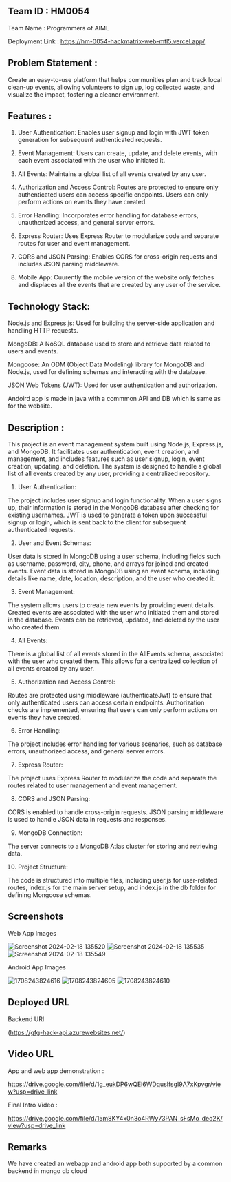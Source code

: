 

## Team ID : HM0054                
  
  Team Name : Programmers of AIML
  
  Deployment Link : https://hm-0054-hackmatrix-web-mtl5.vercel.app/
## Problem Statement :
  
  Create an easy-to-use platform that helps communities plan and track local clean-up events, allowing volunteers to sign up, log collected waste, and visualize the impact, fostering a cleaner environment.

## Features :

  1. User Authentication:
     Enables user signup and login with JWT token generation for subsequent authenticated requests.
  
  2. Event Management:
     Users can create, update, and delete events, with each event associated with the user who initiated it.
  
  3. All Events:
     Maintains a global list of all events created by any user.
  
  4. Authorization and Access Control:
     Routes are protected to ensure only authenticated users can access specific endpoints. Users can only perform actions on events they have created.
  
  5. Error Handling:
     Incorporates error handling for database errors, unauthorized access, and general server errors.
  
  6. Express Router:
      Uses Express Router to modularize code and separate routes for user and event management.
  
  7. CORS and JSON Parsing:
      Enables CORS for cross-origin requests and includes JSON parsing middleware.

  8. Mobile App:
       Cuurently the mobile version of the website only fetches and displaces all the events that are created by any user of the service.

## Technology Stack:

  Node.js and Express.js: Used for building the server-side application and handling HTTP requests.
  
  MongoDB: A NoSQL database used to store and retrieve data related to users and events.
  
  Mongoose: An ODM (Object Data Modeling) library for MongoDB and Node.js, used for defining schemas and interacting with the database.
  
  JSON Web Tokens (JWT): Used for user authentication and authorization.

  Andoird app is made in java with a commmon API and DB which is same as for the website.
  
## Description :

  This project is an event management system built using Node.js, Express.js, and MongoDB. It facilitates user authentication, event creation, and management, and includes features such as user signup, login,      event creation, updating, and deletion. The system is designed to handle a global list of all events created by any user, providing a centralized repository.
    
  1. User Authentication:
  
  The project includes user signup and login functionality.
  When a user signs up, their information is stored in the MongoDB database after checking for existing usernames.
  JWT is used to generate a token upon successful signup or login, which is sent back to the client for subsequent authenticated requests.
  
  2. User and Event Schemas:
  
  User data is stored in MongoDB using a user schema, including fields such as username, password, city, phone, and arrays for joined and created events.
  Event data is stored in MongoDB using an event schema, including details like name, date, location, description, and the user who created it.
  
  3. Event Management:
  
  The system allows users to create new events by providing event details.
  Created events are associated with the user who initiated them and stored in the database.
  Events can be retrieved, updated, and deleted by the user who created them.
  
  4. All Events:
  
  There is a global list of all events stored in the AllEvents schema, associated with the user who created them. This allows for a centralized collection of all events created by any user.
  
  5. Authorization and Access Control:
  
  Routes are protected using middleware (authenticateJwt) to ensure that only authenticated users can access certain endpoints.
  Authorization checks are implemented, ensuring that users can only perform actions on events they have created.
  
  6. Error Handling:
  
  The project includes error handling for various scenarios, such as database errors, unauthorized access, and general server errors.
  
  7. Express Router:
  
  The project uses Express Router to modularize the code and separate the routes related to user management and event management.
  
  8. CORS and JSON Parsing:
  
  CORS is enabled to handle cross-origin requests.
  JSON parsing middleware is used to handle JSON data in requests and responses.
  
  9. MongoDB Connection:
  
  The server connects to a MongoDB Atlas cluster for storing and retrieving data.
  
  10. Project Structure:
      
  The code is structured into multiple files, including user.js for user-related routes, index.js for the main server setup, and index.js in the db folder for defining Mongoose schemas.

## Screenshots

  Web App Images
  
  ![Screenshot 2024-02-18 135520](https://github.com/SohamMhatre09/HM0054_HACKMATRIX_WEB/assets/142141808/3608387e-ae43-4ba2-918a-d66e688a338f)
  ![Screenshot 2024-02-18 135535](https://github.com/SohamMhatre09/HM0054_HACKMATRIX_WEB/assets/142141808/3d0e63d1-5191-4d69-8123-c7423448a489)
  ![Screenshot 2024-02-18 135549](https://github.com/SohamMhatre09/HM0054_HACKMATRIX_WEB/assets/142141808/0e2d641e-ce73-43b6-b4f2-0e7e85f1c155)

  

  Android App Images

  ![1708243824616](https://github.com/SohamMhatre09/HM0054_HACKMATRIX_WEB/assets/142141808/e2b9e337-37ed-4bf4-ae71-906df078b714)
  ![1708243824605](https://github.com/SohamMhatre09/HM0054_HACKMATRIX_WEB/assets/142141808/673748ef-9517-414a-98f2-b5307472877f)
  ![1708243824610](https://github.com/SohamMhatre09/HM0054_HACKMATRIX_WEB/assets/142141808/8d25e6ea-b1b8-4283-af17-67fce6bcacb6)




## Deployed URL

Backend URl

 (https://gfg-hack-api.azurewebsites.net/)

## Video URL

  App and web app demonstration :
  
  https://drive.google.com/file/d/1g_eukDP6wQEl6WDquslfsgI9A7xKpvgr/view?usp=drive_link

  Final Intro Video :

  https://drive.google.com/file/d/15m8KY4x0n3o4RWy73PAN_sFsMo_deo2K/view?usp=drive_link

## Remarks 

  We have created an webapp and android app both supported by a common backend in mongo db cloud 

